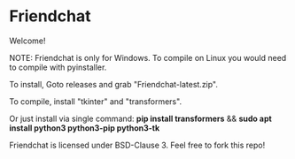 # Friendchat
Welcome!

NOTE: Friendchat is only for Windows. To compile on Linux you would need to compile with pyinstaller.


To install, Goto releases and grab "Friendchat-latest.zip".

To compile, install "tkinter" and "transformers".

Or just install via single command:
**pip install transformers** && **sudo apt install python3 python3-pip python3-tk**

Friendchat is licensed under BSD-Clause 3. Feel free to fork this repo!

